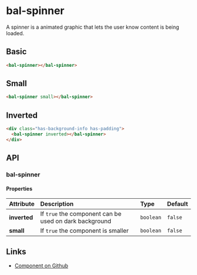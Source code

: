 # bal-spinner

A spinner is a animated graphic that lets the user know content is being loaded.

## Basic

<ClientOnly>  <docs-demo-bal-spinner-84></docs-demo-bal-spinner-84></ClientOnly>

```html
<bal-spinner></bal-spinner>
```

## Small

<ClientOnly>  <docs-demo-bal-spinner-85></docs-demo-bal-spinner-85></ClientOnly>

```html
<bal-spinner small></bal-spinner>
```

## Inverted

<ClientOnly>  <docs-demo-bal-spinner-86></docs-demo-bal-spinner-86></ClientOnly>

```html
<div class="has-background-info has-padding">
  <bal-spinner inverted></bal-spinner>
</div>
```


## API

### bal-spinner

#### Properties

| Attribute    | Description                                            | Type      | Default |
| :----------- | :----------------------------------------------------- | :-------- | :------ |
| **inverted** | If `true` the component can be used on dark background | `boolean` | `false` |
| **small**    | If `true` the component is smaller                     | `boolean` | `false` |






## Links

* [Component on Github](https://github.com/baloise/ui-library/blob/master/packages/library/src/components/bal-spinner)
